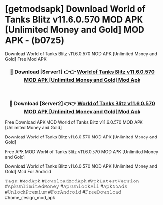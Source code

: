# [getmodsapk] Download World of Tanks Blitz v11.6.0.570 MOD APK [Unlimited Money and Gold] MOD APK - (b07z5)
Download World of Tanks Blitz v11.6.0.570 MOD APK [Unlimited Money and Gold] Free Mod APK

<div align="center">
<h3>🔴 Download [Server1] 👉👉 <a href="https://apk-comot.site?title=World_of_Tanks_Blitz_v11.6.0.570_MOD_APK_[Unlimited_Money_and_Gold]">World of Tanks Blitz v11.6.0.570 MOD APK [Unlimited Money and Gold] Mod Apk</a></h3><br>

<h3>🔴 Download [Server2] 👉👉 <a href="https://apk-comot.site?title=World_of_Tanks_Blitz_v11.6.0.570_MOD_APK_[Unlimited_Money_and_Gold]">World of Tanks Blitz v11.6.0.570 MOD APK [Unlimited Money and Gold] Mod Apk</a></h3>
</div>


Free Download APK MOD World of Tanks Blitz v11.6.0.570 MOD APK [Unlimited Money and Gold]

Download World of Tanks Blitz v11.6.0.570 MOD APK [Unlimited Money and Gold] 

Free APK MOD World of Tanks Blitz v11.6.0.570 MOD APK [Unlimited Money and Gold] 

Download World of Tanks Blitz v11.6.0.570 MOD APK [Unlimited Money and Gold] Mod For Android

𝚃𝚊𝚐𝚜: #𝙼𝚘𝚍𝙰𝚙𝚔 #𝙳𝚘𝚠𝚗𝚕𝚘𝚊𝚍𝙼𝚘𝚍𝙰𝚙𝚔 #𝙰𝚙𝚔𝙻𝚊𝚝𝚎𝚜𝚝𝚅𝚎𝚛𝚜𝚒𝚘𝚗 #𝙰𝚙𝚔𝚄𝚗𝚕𝚒𝚖𝚒𝚝𝚎𝚍𝙼𝚘𝚗𝚎𝚢 #𝙰𝚙𝚔𝚄𝚗𝚕𝚘𝚌𝚔𝙰𝚕𝚕 #𝙰𝚙𝚔𝙽𝚘𝙰𝚍𝚜 #𝚄𝚗𝚕𝚘𝚌𝚔𝙿𝚛𝚎𝚖𝚒𝚞𝚖 #𝙵𝚘𝚛𝙰𝚗𝚍𝚛𝚘𝚒𝚍 #𝙵𝚛𝚎𝚎𝙳𝚘𝚠𝚗𝚕𝚘𝚊𝚍 #home_design_mod_apk